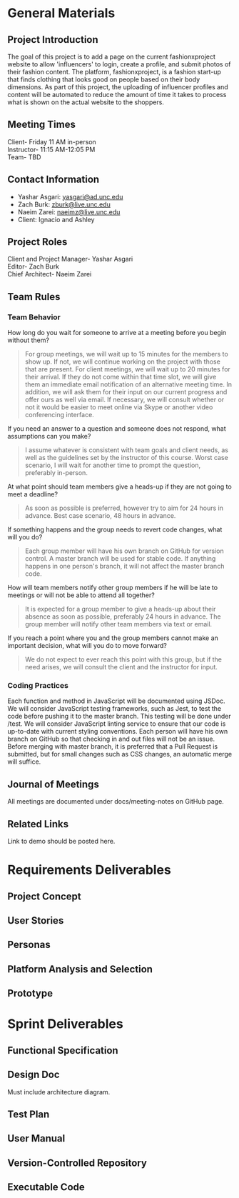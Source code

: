 # General Materials

## Project Introduction
The goal of this project is to add a page on the current fashionxproject website to allow 'influencers' to login, create a profile, and submit photos of their fashion content. The platform, fashionxproject, is a fashion start-up that finds clothing that looks good on people based on their body dimensions. As part of this project, the uploading of influencer profiles and content will be automated to reduce the amount of time it takes to process what is shown on the actual website to the shoppers. 

## Meeting Times
Client- Friday 11 AM in-person  
Instructor- 11:15 AM-12:05 PM  
Team- TBD 

## Contact Information
* Yashar Asgari: yasgari@ad.unc.edu  
* Zach Burk: zburk@live.unc.edu  
* Naeim Zarei: naeimz@live.unc.edu  
* Client: Ignacio and Ashley 


## Project Roles
Client and Project Manager- Yashar Asgari   
Editor- Zach Burk  
Chief Architect- Naeim Zarei  

## Team Rules

### Team Behavior
How long do you wait for someone to arrive at a meeting before you begin without them?
> For group meetings, we will wait up to 15 minutes for the members to show up. If not, we will continue working on the project with those that are present. For client meetings, we will wait up to 20 minutes for their arrival. If they do not come within that time slot, we will give them an immediate email notification of an alternative meeting time. In addition, we will ask them for their input on our current progress and offer ours as well via email. If necessary, we will consult whether or not it would be easier to meet online via Skype or another video conferencing interface. 

If you need an answer to a question and someone does not respond, what assumptions can you make?
> I assume whatever is consistent with team goals and client needs, as well as the guidelines set by the instructor of this course. Worst case scenario, I will wait for another time to prompt the question, preferably in-person.

At what point should team members give a heads-up if they are not going to meet a deadline? 
> As soon as possible is preferred, however try to aim for 24 hours in advance. Best case scenario, 48 hours in advance.

If something happens and the group needs to revert code changes, what will you do? 
> Each group member will have his own branch on GitHub for version control. A master branch will be used for stable code. If anything happens in one person's branch, it will not affect the master branch code. 

How will team members notify other group members if he will be late to meetings or will not be able to attend all together?
> It is expected for a group member to give a heads-up about their absence as soon as possible, preferably 24 hours in advance. The group member will notify other team members via text or email. 

If you reach a point where you and the group members cannot make an important decision, what will you do to move forward?
> We do not expect to ever reach this point with this group, but if the need arises, we will consult the client and the instructor for input. 

### Coding Practices
Each function and method in JavaScript will be documented using JSDoc. We will consider JavaScript testing frameworks, such as Jest, to test the code before pushing it to the master branch. This testing will be done under /test. We will consider JavaScript linting service to ensure that our code is up-to-date with current styling conventions. Each person will have his own branch on GitHub so that checking in and out files will not be an issue. Before merging with master branch, it is preferred that a Pull Request is submitted, but for small  changes such as CSS changes, an automatic merge will suffice. 

## Journal of Meetings
All meetings are documented under docs/meeting-notes on GitHub page.

## Related Links
Link to demo should be posted here.

# Requirements Deliverables

## Project Concept

## User Stories

## Personas

## Platform Analysis and Selection

## Prototype

# Sprint Deliverables

## Functional Specification

## Design Doc
Must include architecture diagram.

## Test Plan

## User Manual

## Version-Controlled Repository

## Executable Code
